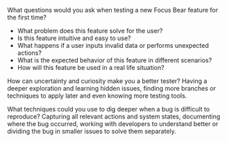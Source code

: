 What questions would you ask when testing a new Focus Bear feature for the first time?
- What problem does this feature solve for the user?
- Is this feature intuitive and easy to use?
- What happens if a user inputs invalid data or performs unexpected actions?
- What is the expected behavior of this feature in different scenarios?
- How will this feature be used in a real life situation?

How can uncertainty and curiosity make you a better tester?
Having a deeper exploration and learning hidden issues, finding more branches or techniques to apply later and even knowing more testing tools.

What techniques could you use to dig deeper when a bug is difficult to reproduce?
Capturing all relevant actions and system states, documenting where the bug occurred, working with developers to understand better or dividing the bug in smaller issues to solve them separately.

